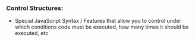 ### Control Structures:

- Special JavaScript Syntax / Features that allow you to control under which conditions code must be executed, how many times it should be executed, etc

